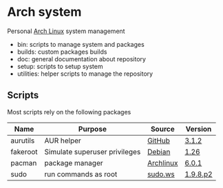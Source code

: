 # Arch system

Personal [Arch Linux](https://www.archlinux.org/) system management

- bin: scripts to manage system and packages
- builds: custom packages builds
- doc: general documentation about repository
- setup: scripts to setup system
- utilities: helper scripts to manage the repository


## Scripts

Most scripts rely on the following packages

| Name        | Purpose                          | Source                                                                            | Version                                                                                                     |
|-------------|----------------------------------|-----------------------------------------------------------------------------------|-------------------------------------------------------------------------------------------------------------|
| aurutils    | AUR helper                       | [GitHub](https://github.com/AladW/aurutils)                                       | [3.1.2](https://github.com/AladW/aurutils/releases/tag/3.1.2)                                               |
| fakeroot    | Simulate superuser privileges    | [Debian](http://debian.backend.mirrors.debian.org/debian/pool/main/f/fakeroot)    | [1.26](http://debian.backend.mirrors.debian.org/debian/pool/main/f/fakeroot/fakeroot_1.26.orig.tar.gz)      |
| pacman      | package manager                  | [Archlinux](https://git.archlinux.org/pacman.git)                                 | [6.0.1](https://git.archlinux.org/pacman.git/tag/?h=v6.0.1)                                                 |
| sudo        | run commands as root             | [sudo.ws](https://www.sudo.ws/repos/sudo)                                         | [1.9.8.p2](https://www.sudo.ws/repos/sudo/rev/SUDO_1_9_8p2)                                                 |
